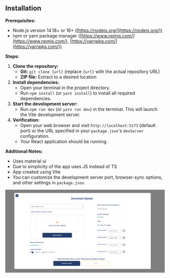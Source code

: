 ## Installation

**Prerequisites:**

* Node.js version 14.18+ or 16+ ([https://nodejs.org/](https://nodejs.org/))
* npm or yarn package manager ([https://www.npmjs.com/](https://www.npmjs.com/), [https://yarnpkg.com/](https://yarnpkg.com/))

**Steps:**

1. **Clone the repository:**
    * **Git:** `git clone {url}` (replace `{url}` with the actual repository URL)
    * **ZIP file:** Extract to a desired location
2. **Install dependencies:**
    * Open your terminal in the project directory.
    * Run `npm install` (or `yarn install`) to install all required dependencies.
3. **Start the development server:**
    * Run `npm run dev` (or `yarn run dev`) in the terminal. This will launch the Vite development server.
4. **Verification:**
    * Open your web browser and visit `http://localhost:5173` (default port) or the URL specified in your `package.json`'s `devServer` configuration.
    * Your React application should be running.

**Additional Notes:**

* Uses material ui
* Due to simplicity of the app uses JS instead of TS
* App created using Vite
* You can customize the development server port, browser-sync options, and other settings in `package.json`.

![Image description](https://raw.githubusercontent.com/eliascons/document-upload/main/.github/images/project.png)
